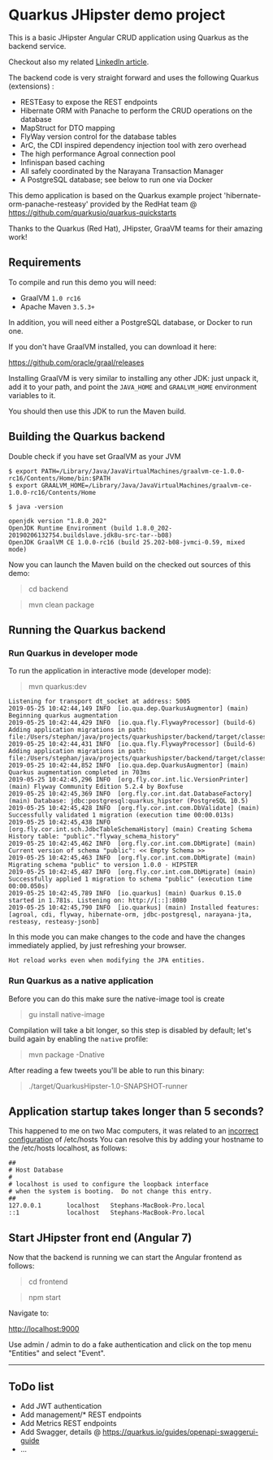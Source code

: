 # Quarkus JHipster demo project

This is a basic JHipster Angular CRUD application using Quarkus as the backend service.

Checkout also my related [LinkedIn article](https://www.linkedin.com/pulse/jhipster-quarkus-demo-app-stephan-janssen).

The backend code is very straight forward and uses the following Quarkus (extensions) :
 - RESTEasy to expose the REST endpoints
 - Hibernate ORM with Panache to perform the CRUD operations on the database
 - MapStruct for DTO mapping
 - FlyWay version control for the database tables
 - ArC, the CDI inspired dependency injection tool with zero overhead
 - The high performance Agroal connection pool
 - Infinispan based caching
 - All safely coordinated by the Narayana Transaction Manager
 - A PostgreSQL database; see below to run one via Docker
 
This demo application is based on the Quarkus example project  'hibernate-orm-panache-resteasy' provided by the RedHat team @ https://github.com/quarkusio/quarkus-quickstarts

Thanks to the Quarkus (Red Hat), JHipster, GraaVM teams for their amazing work! 


## Requirements

To compile and run this demo you will need:
- GraalVM `1.0 rc16`
- Apache Maven `3.5.3+`

In addition, you will need either a PostgreSQL database, or Docker to run one.

If you don't have GraalVM installed, you can download it here:

<https://github.com/oracle/graal/releases>

Installing GraalVM is very similar to installing any other JDK:
just unpack it, add it to your path, and point the `JAVA_HOME`
and `GRAALVM_HOME` environment variables to it.

You should then use this JDK to run the Maven build.


## Building the Quarkus backend

Double check if you have set GraalVM as your JVM

```
$ export PATH=/Library/Java/JavaVirtualMachines/graalvm-ce-1.0.0-rc16/Contents/Home/bin:$PATH
$ export GRAALVM_HOME=/Library/Java/JavaVirtualMachines/graalvm-ce-1.0.0-rc16/Contents/Home 

$ java -version

openjdk version "1.8.0_202"
OpenJDK Runtime Environment (build 1.8.0_202-20190206132754.buildslave.jdk8u-src-tar--b08)
OpenJDK GraalVM CE 1.0.0-rc16 (build 25.202-b08-jvmci-0.59, mixed mode)
```

Now you can launch the Maven build on the checked out sources of this demo:

> cd backend

> mvn clean package

## Running the Quarkus backend

### Run Quarkus in developer mode

To run the application in interactive mode (developer mode):

>  mvn quarkus:dev

```
Listening for transport dt_socket at address: 5005
2019-05-25 10:42:44,149 INFO  [io.qua.dep.QuarkusAugmentor] (main) Beginning quarkus augmentation
2019-05-25 10:42:44,429 INFO  [io.qua.fly.FlywayProcessor] (build-6) Adding application migrations in path: file:/Users/stephan/java/projects/quarkushipster/backend/target/classes/db/migration/
2019-05-25 10:42:44,431 INFO  [io.qua.fly.FlywayProcessor] (build-6) Adding application migrations in path: file:/Users/stephan/java/projects/quarkushipster/backend/target/classes/db/migration
2019-05-25 10:42:44,852 INFO  [io.qua.dep.QuarkusAugmentor] (main) Quarkus augmentation completed in 703ms
2019-05-25 10:42:45,296 INFO  [org.fly.cor.int.lic.VersionPrinter] (main) Flyway Community Edition 5.2.4 by Boxfuse
2019-05-25 10:42:45,369 INFO  [org.fly.cor.int.dat.DatabaseFactory] (main) Database: jdbc:postgresql:quarkus_hipster (PostgreSQL 10.5)
2019-05-25 10:42:45,428 INFO  [org.fly.cor.int.com.DbValidate] (main) Successfully validated 1 migration (execution time 00:00.013s)
2019-05-25 10:42:45,438 INFO  [org.fly.cor.int.sch.JdbcTableSchemaHistory] (main) Creating Schema History table: "public"."flyway_schema_history"
2019-05-25 10:42:45,462 INFO  [org.fly.cor.int.com.DbMigrate] (main) Current version of schema "public": << Empty Schema >>
2019-05-25 10:42:45,463 INFO  [org.fly.cor.int.com.DbMigrate] (main) Migrating schema "public" to version 1.0.0 - HIPSTER
2019-05-25 10:42:45,487 INFO  [org.fly.cor.int.com.DbMigrate] (main) Successfully applied 1 migration to schema "public" (execution time 00:00.050s)
2019-05-25 10:42:45,789 INFO  [io.quarkus] (main) Quarkus 0.15.0 started in 1.781s. Listening on: http://[::]:8080
2019-05-25 10:42:45,790 INFO  [io.quarkus] (main) Installed features: [agroal, cdi, flyway, hibernate-orm, jdbc-postgresql, narayana-jta, resteasy, resteasy-jsonb]
```

In this mode you can make changes to the code and have the changes immediately applied, by just refreshing your browser.

    Hot reload works even when modifying the JPA entities.


### Run Quarkus as a native application

Before you can do this make sure the native-image tool is create

> gu install native-image


Compilation will take a bit longer, so this step is disabled by default;
let's build again by enabling the `native` profile:

> mvn package -Dnative

After reading a few tweets you'll be able to run this binary:

> ./target/QuarkusHipster-1.0-SNAPSHOT-runner

## Application startup takes longer than 5 seconds?

This happened to me on two Mac computers, it was related to an [incorrect configuration](https://thoeni.io/post/macos-sierra-java/) of /etc/hosts
You can resolve this by adding your hostname to the /etc/hosts localhost, as follows: 

```
##
# Host Database
#
# localhost is used to configure the loopback interface
# when the system is booting.  Do not change this entry.
##
127.0.0.1       localhost   Stephans-MacBook-Pro.local
::1             localhost   Stephans-MacBook-Pro.local
```

## Start JHipster front end (Angular 7)

Now that the backend is running we can start the Angular frontend as follows: 

> cd frontend

> npm start

Navigate to:

<http://localhost:9000>

Use admin / admin to do a fake authentication and click on the top menu "Entities" and select "Event".

---
## ToDo list

- Add JWT authentication
- Add management/* REST endpoints
- Add Metrics REST endpoints
- Add Swagger, details @ https://quarkus.io/guides/openapi-swaggerui-guide
- ... 

